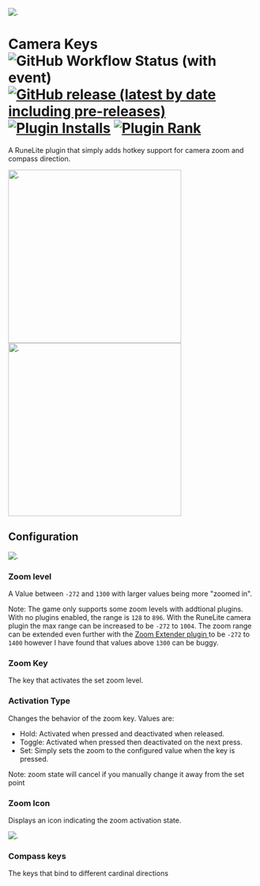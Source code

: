 ![.](https://i.imgur.com/H9pDVkk.png)

# Camera Keys ![GitHub Workflow Status (with event)](https://img.shields.io/github/actions/workflow/status/neilrush/Camera-Keys/javaCI.yml) [![GitHub release (latest by date including pre-releases)](https://img.shields.io/github/v/release/neilrush/Camera-Keys?include_prereleases&logo=github)](https://github.com/neilrush/Camera-Keys/releases) [![Plugin Installs](http://img.shields.io/endpoint?url=https://api.runelite.net/pluginhub/shields/installs/plugin/camera-keys)](https://runelite.net/plugin-hub/neilrush) [![Plugin Rank](http://img.shields.io/endpoint?url=https://api.runelite.net/pluginhub/shields/rank/plugin/camera-keys)](https://runelite.net/plugin-hub)

A RuneLite plugin that simply adds hotkey support for camera zoom and compass direction.

<p><img alt="." height="350" src="https://i.imgur.com/gIEA4QE.gif" title="Camera zoom demo" width="350"/>
<img alt="." height="350" src="https://i.imgur.com/cUZAA1F.gif" title="Compass direction demo" width="350"/></p>

## Configuration

![.](https://i.imgur.com/z5pjT9G.png)

<h3>Zoom level</h3>
<p>A Value between <code>-272</code> and <code>1300</code> with larger values being more "zoomed in".</p>

<p> Note: The game only supports some zoom levels with addtional plugins. With no plugins enabled, the range is <code>128</code> to <code>896</code>.
With the RuneLite camera plugin the max range can be increased to be <code>-272</code> to <code>1004</code>. The zoom range can be extended even
further with the <a href="https://github.com/Adam-/runelite-plugins/tree/zoom"> Zoom Extender plugin </a> to be  <code>-272</code> to <code>1400</code>
however I have found that values above <code>1300</code> can be buggy.</p>

<h3>Zoom Key</h3>
The key that activates the set zoom level.

<h3>Activation Type</h3>

Changes the behavior of the zoom key. Values are:
* Hold: Activated when pressed and deactivated when released.
* Toggle: Activated when pressed then deactivated on the next press.
* Set: Simply sets the zoom to the configured value when the key is pressed.
<p> Note: zoom state will cancel if you manually change it away from the set point</p>

<h3>Zoom Icon</h3>
<p>Displays an icon indicating the zoom activation state.</p>

![.](https://i.imgur.com/MEjdkzx.png)

<h3>Compass keys</h3>
<p>The keys that bind to different cardinal directions</p>

